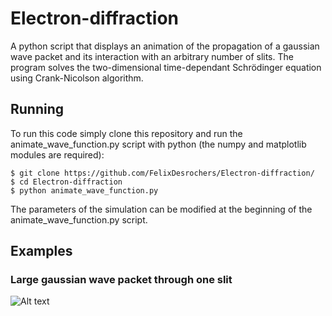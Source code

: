 # Electron-diffraction

A python script that displays an animation of the propagation of a gaussian wave packet and its interaction with an arbitrary number of slits. The program solves the two-dimensional time-dependant Schrödinger equation using Crank-Nicolson algorithm.

## Running

To run this code simply clone this repository and run the animate_wave_function.py script with python (the numpy and matplotlib modules are required):
 
```
$ git clone https://github.com/FelixDesrochers/Electron-diffraction/
$ cd Electron-diffraction
$ python animate_wave_function.py 
```

The parameters of the simulation can be modified at the beginning of the animate_wave_function.py script. 

## Examples

### Large gaussian wave packet through one slit

![Alt text](animation/2D_2slits_dx008_dt0005_yf10.gif?raw=true "Title")
